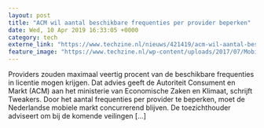 ```yaml
---
layout: post
title: "ACM wil aantal beschikbare frequenties per provider beperken"
date: Wed, 10 Apr 2019 16:33:05 +0000
category: tech
externe_link: "https://www.techzine.nl/nieuws/421419/acm-wil-aantal-beschikbare-frequenties-per-provider-beperken.html"
feature_image: "https://www.techzine.nl/wp-content/uploads/2017/07/Mobiel-bellen-telefoonrekening.jpg"
---
```


Providers zouden maximaal veertig procent van de beschikbare frequenties in licentie mogen krijgen. Dat advies geeft de Autoriteit Consument en Markt (ACM) aan het ministerie van Economische Zaken en Klimaat, schrijft Tweakers. Door het aantal frequenties per provider te beperken, moet de Nederlandse mobiele markt concurrerend blijven. De toezichthouder adviseert om bij de komende veilingen [&#8230;]
